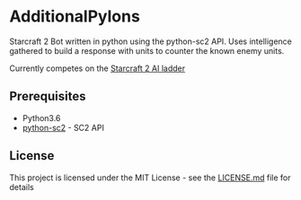 # AdditionalPylons
Starcraft 2 Bot written in python using the python-sc2 API.   Uses intelligence gathered to build a response with units to counter the known enemy units. 

Currently competes on the [Starcraft 2 AI ladder](http://sc2ai.net/)

## Prerequisites
* Python3.6
* [python-sc2](https://github.com/Dentosal/python-sc2) - SC2 API

## License
This project is licensed under the MIT License - see the [LICENSE.md](LICENSE.md) file for details
